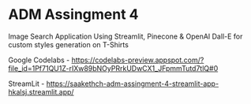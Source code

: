 # ADM Assingment 4

Image Search Application 
Using Streamlit, Pinecone & OpenAI Dall-E for custom styles generation on T-Shirts

Google Codelabs - https://codelabs-preview.appspot.com/?file_id=1Pf71QU1Z-rIXw89bNOyPRrkUDwCX1_JFpmmTutd7tlQ#0

StreamLit - https://saakethch-adm-assingment-4-streamlit-app-hkalsj.streamlit.app/
